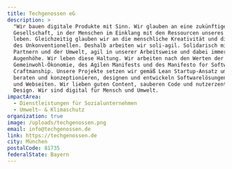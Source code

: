 ```yaml
---
title: Techgenossen eG
description: >
  "Wir bauen digitale Produkte mit Sinn. Wir glauben an eine zukünftige
  Gesellschaft, in der Menschen im Einklang mit den Ressourcen unseres Planeten
  leben. Gleichzeitig glauben wir an die menschliche Kreativität und die Kraft
  des Unkonventionellen. Deshalb arbeiten wir soli-agil. Solidarisch mit
  Partnern und der Umwelt, agil in unserer Arbeitsweise und dabei immer auf
  Augenhöhe. Wir leben diese Haltung. Wir arbeiten nach den Werten der
  Gemeinwohl-Ökonomie, des Agilen Manifests und des Manifesto for Software
  Craftmanship. Unsere Projekte setzen wir gemäß Lean Startup-Ansatz um. Wir
  beraten und konzeptionieren, designen und entwickeln Softwarelösungen, Apps
  und Webseiten. Wir lieben guten Content, sauberen Code und nutzerzentriertes
  Design. Wir sind digital für Mensch und Umwelt.
impactArea:
  - Dienstleistungen für Sozialunternehmen
  - Umwelt– & Klimaschutz
organization: true
image: /uploads/techgenossen.png
email: info@techgenossen.de
link: https://techgenossen.de
city: München
postalCode: 81735
federalState: Bayern
---
```

